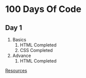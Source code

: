 # 100 Days Of Code
## Day 1
1. Basics
    1. HTML Completed
    2. CSS Completed
2. Advance
    1. HTML Completed



[Resources](https://github.com/codewithpriyansh/100-Days-Of-Code/blob/main/Day%201/resources.txt)
